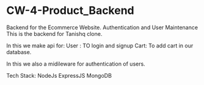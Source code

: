 # CW-4-Product_Backend
Backend for the Ecommerce Website. Authentication and User Maintenance
This is the backend for Tanishq clone.

In this we make api for:
User : TO login and signup
Cart: To add cart in our database.

In this we also a midileware for authentication of users.

Tech Stack: NodeJs
            ExpressJS
            MongoDB
